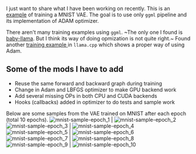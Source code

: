 I just want to share what I have been working on recently. This is an [example](https://github.com/bssrdf/ggml/blob/one-adam-opt-call/examples/vae/mnist-vae2.cpp) of training a MNIST VAE. The goal is to use only `ggml` pipeline and its implementation of ADAM optimizer. 

There aren't many training examples using `ggml`. ~The only one I found is [baby-llama](https://github.com/xaedes/llama.cpp/blob/train-example/examples/baby-llama/baby-llama.cpp). But I think its way of doing opmization is not quite right.~ Found another [training example ](https://github.com/ggerganov/llama.cpp/tree/master/examples/train-text-from-scratch) in `llama.cpp` which shows a proper way of using Adam.

## Some of the mods I have to add
-  Reuse the same forward and backward graph during training
-  Change in Adam and LBFGS optimizer to make GPU backend work
-  Add several missing OPs in both CPU and CUDA backends 
-  Hooks (callbacks) added in optimizer to do tests and sample work
 
Below are some samples from the VAE trained on MNIST after each epoch (total 10 epochs).
![mnist-sample-epoch_1](https://github.com/ggerganov/ggml/assets/689043/26837c4d-7b2c-4e97-af04-19e3fc9ed28e) | ![mnist-sample-epoch_2](https://github.com/ggerganov/ggml/assets/689043/1518df66-ab9f-47ec-8a05-90e3d5dbee0d)
![mnist-sample-epoch_3](https://github.com/ggerganov/ggml/assets/689043/3184945c-42d0-4940-88cb-6db3278e6cfd) | ![mnist-sample-epoch_4](https://github.com/ggerganov/ggml/assets/689043/e42e0d25-4b2c-4b45-b1de-5869bfb9aea7)
![mnist-sample-epoch_5](https://github.com/ggerganov/ggml/assets/689043/f6b19fd7-c0e0-46b9-8812-9cfa35290a34) | ![mnist-sample-epoch_6](https://github.com/ggerganov/ggml/assets/689043/b5e4e64b-0647-48d8-8440-033b5df1ed2c)
![mnist-sample-epoch_7](https://github.com/ggerganov/ggml/assets/689043/e848006d-663e-4d45-8e3c-f5aa03c7befe) | ![mnist-sample-epoch_8](https://github.com/ggerganov/ggml/assets/689043/73c634d6-f57a-477a-865f-7727c250a881)
![mnist-sample-epoch_9](https://github.com/ggerganov/ggml/assets/689043/8ad7d194-f39c-40a5-85a2-25b7efb2603a) | ![mnist-sample-epoch_10](https://github.com/ggerganov/ggml/assets/689043/141c8a89-d077-42e4-b1d1-4f9f1b930447)
